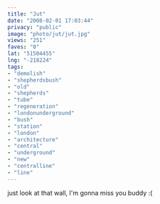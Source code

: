 ```yaml
---
title: "Jut"
date: "2008-02-01 17:03:44"
privacy: "public"
image: "photo/jut/jut.jpg"
views: "251"
faves: "0"
lat: "51504455"
lng: "-218224"
tags:
- "demolish"
- "shepherdsbush"
- "old"
- "shepherds"
- "tube"
- "regeneration"
- "londonunderground"
- "bush"
- "station"
- "london"
- "architecture"
- "central"
- "underground"
- "new"
- "centralline"
- "line"
---
```

just look at that wall, I'm gonna miss you buddy :(
